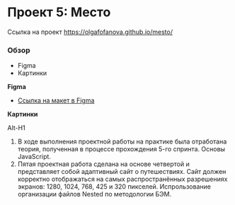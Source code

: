 # Проект 5: Место
Ссылка на проект https://olgafofanova.github.io/mesto/
### Обзор

* Figma
* Картинки

**Figma**

* [Ссылка на макет в Figma](https://www.figma.com/file/StZjf8HnoeLdiXS7dYrLAh/JavaScript.-Sprint-4)

**Картинки**


Alt-H1
1. В ходе выполнения проектной работы на практике была отработана теория, полученная в процессе прохождения 5-го спринта.
Основы JavaScript.
2. Пятая проектная работа сделана на основе четвертой и представляет собой адаптивный сайт о путешествиях.
Сайт должен корректно отображаться на самых распространённых разрешениях экранов:
1280, 1024, 768, 425 и 320 пикселей.
Испрользование организации файлов Nested по методологии БЭМ.

